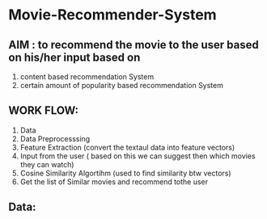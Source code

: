 # Movie-Recommender-System

## AIM : to recommend the movie to the user based on his/her input based on
1) content based recommendation System
2) certain amount of popularity based recommendation System

## WORK FLOW:
1) Data
2) Data Preprocesssing
3) Feature Extraction (convert the textaul data into feature vectors)
4) Input from the user ( based on this we can suggest then which movies they can watch)
5) Cosine Similarity Algortihm (used to find similarity btw vectors)
6) Get the list of Similar movies and recommend tothe user

## Data:
